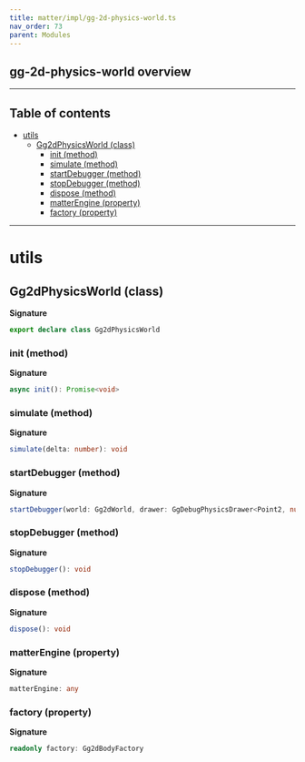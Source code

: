 ```yaml
---
title: matter/impl/gg-2d-physics-world.ts
nav_order: 73
parent: Modules
---
```


## gg-2d-physics-world overview

---

<h2 class="text-delta">Table of contents</h2>

- [utils](#utils)
  - [Gg2dPhysicsWorld (class)](#gg2dphysicsworld-class)
    - [init (method)](#init-method)
    - [simulate (method)](#simulate-method)
    - [startDebugger (method)](#startdebugger-method)
    - [stopDebugger (method)](#stopdebugger-method)
    - [dispose (method)](#dispose-method)
    - [matterEngine (property)](#matterengine-property)
    - [factory (property)](#factory-property)

---

# utils

## Gg2dPhysicsWorld (class)

**Signature**

```ts
export declare class Gg2dPhysicsWorld
```

### init (method)

**Signature**

```ts
async init(): Promise<void>
```

### simulate (method)

**Signature**

```ts
simulate(delta: number): void
```

### startDebugger (method)

**Signature**

```ts
startDebugger(world: Gg2dWorld, drawer: GgDebugPhysicsDrawer<Point2, number>): void
```

### stopDebugger (method)

**Signature**

```ts
stopDebugger(): void
```

### dispose (method)

**Signature**

```ts
dispose(): void
```

### matterEngine (property)

**Signature**

```ts
matterEngine: any
```

### factory (property)

**Signature**

```ts
readonly factory: Gg2dBodyFactory
```
